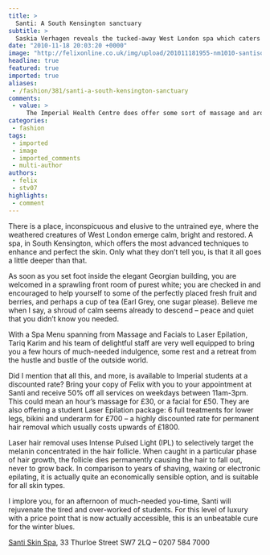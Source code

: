 ```yaml
---
title: >
  Santi: A South Kensington sanctuary
subtitle: >
  Saskia Verhagen reveals the tucked-away West London spa which caters for worn-out professionals and students alike – luxury and affordable? Show me the way...
date: "2010-11-18 20:03:20 +0000"
image: "http://felixonline.co.uk/img/upload/201011181955-nm1010-santisou.jpg"
headline: true
featured: true
imported: true
aliases:
 - /fashion/381/santi-a-south-kensington-sanctuary
comments:
 - value: >
     The Imperial Health Centre does offer some sort of massage and aromatherapy too? This smells like an advertorial agreement which is rather unusual for a student publication. WHAT IS THIS?,The Health Centre offers no such thing; all they do is recommend external practitioners. I don't think it's unreasonable for Felix to write an article about a business offering students a 50% discount.,NHaksj <a href="http://lffzedywmssb.com/">lffzedywmssb</a>
categories:
 - fashion
tags:
 - imported
 - image
 - imported_comments
 - multi-author
authors:
 - felix
 - stv07
highlights:
 - comment
---
```


There is a place, inconspicuous and elusive to the untrained eye, where the weathered creatures of West London emerge calm, bright and restored. A spa, in South Kensington, which offers the most advanced techniques to enhance and perfect the skin. Only what they don’t tell you, is that it all goes a little deeper than that.

As soon as you set foot inside the elegant Georgian building, you are welcomed in a sprawling front room of purest white; you are checked in and encouraged to help yourself to some of the perfectly placed fresh fruit and berries, and perhaps a cup of tea (Earl Grey, one sugar please). Believe me when I say, a shroud of calm seems already to descend – peace and quiet that you didn’t know you needed.

With a Spa Menu spanning from Massage and Facials to Laser Epilation, Tariq Karim and his team of delightful staff are very well equipped to bring you a few hours of much-needed indulgence, some rest and a retreat from the hustle and bustle of the outside world.

Did I mention that all this, and more, is available to Imperial students at a discounted rate? Bring your copy of Felix with you to your appointment at Santi and receive 50% off all services on weekdays between 11am-3pm. This could mean an hour’s massage for £30, or a facial for £50. They are also offering a student Laser Epilation package: 6 full treatments for lower legs, bikini and underarm for £700 – a highly discounted rate for permanent hair removal which usually costs upwards of £1800.

Laser hair removal uses Intense Pulsed Light (IPL) to selectively target the melanin concentrated in the hair follicle. When caught in a particular phase of hair growth, the follicle dies permanently causing the hair to fall out, never to grow back. In comparison to years of shaving, waxing or electronic epilating, it is actually quite an economically sensible option, and is suitable for all skin types.

I implore you, for an afternoon of much-needed you-time, Santi will rejuvenate the tired and over-worked of students. For this level of luxury with a price point that is now actually accessible, this is an unbeatable cure for the winter blues.

[Santi Skin Spa](http://www.santilondon.com/), 33 Thurloe Street SW7 2LQ – 0207 584 7000
